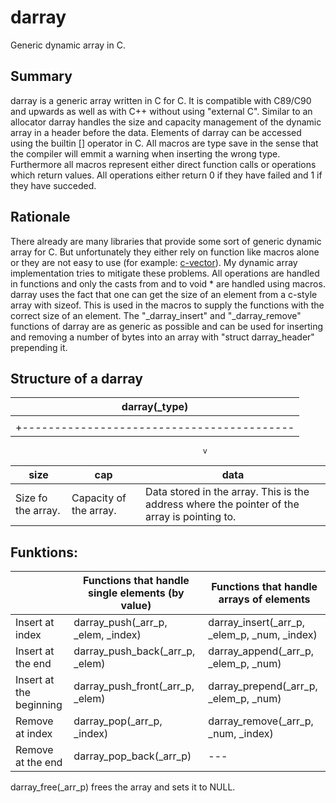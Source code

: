 # darray
Generic dynamic array in C.

## Summary
darray is a generic array written in C for C. It is compatible with C89/C90 and upwards as well as with C++ without using "external C".
Similar to an allocator darray handles the size and capacity management of the dynamic array in a header before the data.
Elements of darray can be accessed using the builtin [] operator in C.
All macros are type save in the sense that the compiler will emmit a warning when inserting the wrong type. Furthermore all macros represent either direct function calls or operations which return values. All operations either return 0 if they have failed and 1 if they have succeded.


## Rationale
There already are many libraries that provide some sort of generic dynamic array for C. But unfortunately they either rely on function like macros alone or they are not easy to use (for example: [c-vector](https://github.com/eteran/c-vector)).
My dynamic array implementation tries to mitigate these problems. All operations are handled in functions and only the casts from and to void * are handled using macros.
darray uses the fact that one can get the size of an element from a c-style array with sizeof. This is used in the macros to supply the functions with the correct size of an element.
The "\_darray\_insert" and "\_darray\_remove" functions of darray are as generic as possible and can be used for inserting and removing a number of bytes into an array with "struct darray\_header" prepending it. 

## Structure of a darray

| darray(\_type) |
|----------------|
    |
    +------------------------------------------|
                                               v
| size               | cap                    | data                                                                                         |
|--------------------|------------------------|----------------------------------------------------------------------------------------------|
| Size fo the array. | Capacity of the array. | Data stored in the array. This is the address where the pointer of the array is pointing to. |

## Funktions:

|                         | Functions that handle single elements (by value) | Functions that handle arrays of elements            |
|-------------------------|--------------------------------------------------|-----------------------------------------------------|
| Insert at index         | darray\_push(\_arr\_p, \_elem, \_index)          | darray\_insert(\_arr\_p, \_elem\_p, \_num, \_index) |
| Insert at the end       | darray\_push\_back(\_arr\_p, \_elem)             | darray\_append(\_arr\_p, \_elem\_p, \_num)          |
| Insert at the beginning | darray\_push\_front(\_arr\_p, \_elem)            | darray\_prepend(\_arr\_p, \_elem\_p, \_num)         |
| Remove at index         | darray\_pop(\_arr\_p, \_index)                   | darray\_remove(\_arr\_p, \_num, \_index)            |
| Remove at the end       | darray\_pop\_back(\_arr\_p)                      | ---                                                 |

darray\_free(\_arr\_p) frees the array and sets it to NULL.



